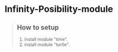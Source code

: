 # Infinity-Posibility-module
> ## How to setup
> 1. install module "time".
> 2. install module "turtle".
